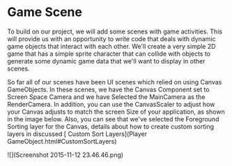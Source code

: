# Game Scene

To build on our project, we will add some scenes with game activities.  This will provide us with an opportunity to write code that deals with dynamic game objects that interact with each other.  We'll create a very simple 2D game that has a simple sprite character that can collide with objects to generate some dynamic game data that we'll want to display in other scenes.

So far all of our scenes have been UI scenes which relied on using Canvas GameObjects.  In these scenes, we have the Canvas Component set to Screen Space Camera and we have Selected the MainCamera as the RenderCamera.  In addition, you can use the CanvasScaler to adjust how your Canvas adjusts to match the screen Size of your application, as shown in the image below. Also, you can see that we've selected the Foreground Sorting layer for the Canvas, details about how to create custom sorting layers in discussed [ Custom Sort Layers](Player GameObject.html#CustomSortLayers) 

![](Screenshot 2015-11-12 23.46.46.png)

